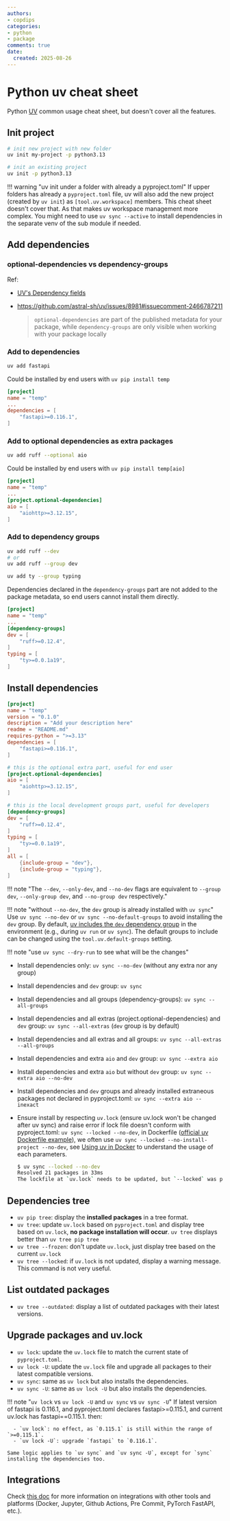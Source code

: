 ```yaml
---
authors:
- copdips
categories:
- python
- package
comments: true
date:
  created: 2025-08-26
---
```


# Python uv cheat sheet

Python [UV](https://docs.astral.sh/uv/) common usage cheat sheet, but doesn't cover all the features.

<!-- more -->

## Init project

```bash
# init new project with new folder
uv init my-project -p python3.13

# init an existing project
uv init -p python3.13
```

!!! warning "uv init under a folder with already a pyproject.toml"
    If upper folders has already a `pyproject.toml` file, uv will also add the new project (created by `uv init`) as `[tool.uv.workspace]` members. This cheat sheet doesn't cover that. As that makes uv workspace management more complex. You might need to use `uv sync --active` to install dependencies in the separate venv of the sub module if needed.

## Add dependencies

### optional-dependencies vs dependency-groups

Ref:

- [UV's Dependency fields](https://docs.astral.sh/uv/concepts/projects/dependencies/#dependency-fields)
- https://github.com/astral-sh/uv/issues/8981#issuecomment-2466787211

  > `optional-dependencies` are part of the published metadata for your package, while `dependency-groups` are only visible when working with your package locally

### Add to dependencies

```bash
uv add fastapi
```

Could be installed by end users with `uv pip install temp`

```toml title="pyproject.toml"
[project]
name = "temp"
...
dependencies = [
    "fastapi>=0.116.1",
]
```

### Add to optional dependencies as extra packages

```bash
uv add ruff --optional aio
```

Could be installed by end users with `uv pip install temp[aio]`

```toml title="pyproject.toml"
[project]
name = "temp"
...
[project.optional-dependencies]
aio = [
    "aiohttp>=3.12.15",
]
```

### Add to dependency groups

```bash
uv add ruff --dev
# or
uv add ruff --group dev

uv add ty --group typing
```

Dependencies declared in the `dependency-groups` part are not added to the package metadata, so end users cannot install them directly.

```toml title="pyproject.toml"
[project]
name = "temp"
...
[dependency-groups]
dev = [
    "ruff>=0.12.4",
]
typing = [
    "ty>=0.0.1a19",
]

```

## Install dependencies

```toml title="pyproject.toml"
[project]
name = "temp"
version = "0.1.0"
description = "Add your description here"
readme = "README.md"
requires-python = ">=3.13"
dependencies = [
    "fastapi>=0.116.1",
]

# this is the optional extra part, useful for end user
[project.optional-dependencies]
aio = [
    "aiohttp>=3.12.15",
]

# this is the local development groups part, useful for developers
[dependency-groups]
dev = [
    "ruff>=0.12.4",
]
typing = [
    "ty>=0.0.1a19",
]
all = [
    {include-group = "dev"},
    {include-group = "typing"},
]
```

!!! note "The `--dev`, `--only-dev`, and `--no-dev` flags are equivalent to `--group dev`, `--only-group dev`, and `--no-group dev` respectively."

!!! note "without `--no-dev`, the `dev` group is already installed with `uv sync`"
    Use `uv sync --no-dev` or `uv sync --no-default-groups` to avoid installing the `dev` group.
    By default, [uv includes the `dev` dependency group](https://docs.astral.sh/uv/concepts/projects/dependencies/#default-groups) in the environment (e.g., during `uv run` or `uv sync`). The default groups to include can be changed using the `tool.uv.default-groups` setting.

!!! note "use `uv sync --dry-run` to see what will be the changes"

- Install dependencies only: `uv sync --no-dev` (without any extra nor any group)
- Install dependencies and `dev` group: `uv sync`
- Install dependencies and all groups (dependency-groups): `uv sync --all-groups`
- Install dependencies and all extras (project.optional-dependencies) and `dev` group: `uv sync --all-extras` (`dev` group is by default)
- Install dependencies and all extras and all groups: `uv sync --all-extras --all-groups`
- Install dependencies and extra `aio` and `dev` group: `uv sync --extra aio`
- Install dependencies and extra `aio` but without `dev` group: `uv sync --extra aio --no-dev`
- Install dependencies and `dev` groups and already installed extraneous packages not declared in pyproject.toml: `uv sync --extra aio --inexact`

- Ensure install by respecting `uv.lock` (ensure uv.lock won't be changed after uv sync) and raise error if lock file doesn't conform with pyproject.toml: `uv sync --locked --no-dev`, in Dockerfile ([official uv Dockerfile example](https://github.com/astral-sh/uv-docker-example/blob/main/Dockerfile)), we often use `uv sync --locked --no-install-project --no-dev`, see [Using uv in Docker](https://docs.astral.sh/uv/guides/integration/docker/) to understand the usage of each parameters.

    ```bash
    $ uv sync --locked --no-dev
    Resolved 21 packages in 33ms
    The lockfile at `uv.lock` needs to be updated, but `--locked` was provided. To update the lockfile, run `uv lock`.
    ```

## Dependencies tree

- `uv pip tree`: display the **installed packages** in a tree format.
- `uv tree`: update `uv.lock` based on `pyproject.toml` and display tree based on `uv.lock`, **no package installation will occur**. `uv tree` displays better than `uv tree pip tree`
- `uv tree --frozen`: don't update `uv.lock`, just display tree based on the current `uv.lock`
- `uv tree --locked`: if `uv.lock` is not updated, display a warning message. This command is not very useful.

## List outdated packages

- `uv tree --outdated`: display a list of outdated packages with their latest versions.

## Upgrade packages and uv.lock

- `uv lock`: update the `uv.lock` file to match the current state of `pyproject.toml`.
- `uv lock -U`: update the `uv.lock` file and upgrade all packages to their latest compatible versions.
- `uv sync`: same as `uv lock` but also installs the dependencies.
- `uv sync -U`: same as `uv lock -U` but also installs the dependencies.

!!! note "`uv lock` vs `uv lock -U` and `uv sync` vs `uv sync -U`"
    If latest version of fastapi is 0.116.1, and pyproject.toml declares fastapi>=0.115.1, and current uv.lock has fastapi==0.115.1. then:

      - `uv lock`: no effect, as `0.115.1` is still within the range of `>=0.115.1`.
      - `uv lock -U`: upgrade `fastapi` to `0.116.1`.

    Same logic applies to `uv sync` and `uv sync -U`, except for `sync` installing the dependencies too.

## Integrations

Check [this doc](https://docs.astral.sh/uv/guides/integration/) for more information on integrations with other tools and platforms (Docker, Jupyter, Github Actions, Pre Commit, PyTorch FastAPI, etc.).
